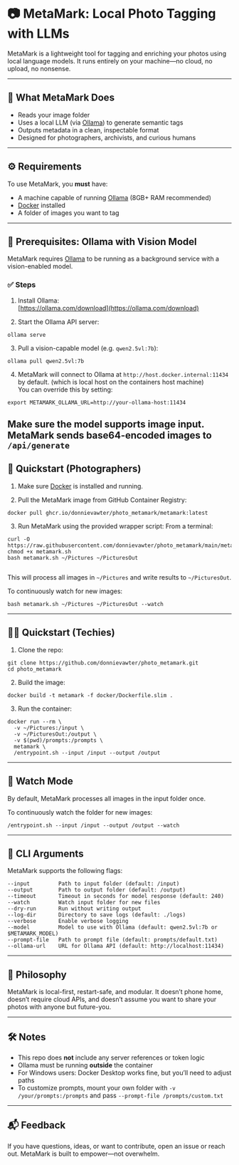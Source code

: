 # 📷 MetaMark: Local Photo Tagging with LLMs

MetaMark is a lightweight tool for tagging and enriching your photos using local language models. It runs entirely on your machine—no cloud, no upload, no nonsense.

---

## 🧩 What MetaMark Does

- Reads your image folder
- Uses a local LLM (via [Ollama](https://ollama.com)) to generate semantic tags
- Outputs metadata in a clean, inspectable format
- Designed for photographers, archivists, and curious humans

---

## ⚙️ Requirements

To use MetaMark, you **must** have:

- A machine capable of running [Ollama](https://ollama.com) (8GB+ RAM recommended)
- [Docker](https://www.docker.com) installed
- A folder of images you want to tag

---

## 🧠 Prerequisites: Ollama with Vision Model

MetaMark requires [Ollama](https://ollama.com) to be running as a background service with a vision-enabled model.

### ✅ Steps

1. Install Ollama:  
   [https://ollama.com/download](https://ollama.com/download)

2. Start the Ollama API server:

```
ollama serve
```

3. Pull a vision-capable model (e.g. `qwen2.5vl:7b`):

```
ollama pull qwen2.5vl:7b 
```

4. MetaMark will connect to Ollama at `http://host.docker.internal:11434` by default. (which is local host on the containers host machine)  
   You can override this by setting:

```
export METAMARK_OLLAMA_URL=http://your-ollama-host:11434
```

Make sure the model supports image input. MetaMark sends base64-encoded images to `/api/generate`
---

## 🚀 Quickstart (Photographers)

1. Make sure [Docker](https://www.docker.com) is installed and running.

2. Pull the MetaMark image from GitHub Container Registry:

```
docker pull ghcr.io/donnievawter/photo_metamark/metamark:latest
```

3. Run MetaMark using the provided wrapper script:
    From a terminal:

```
curl -O https://raw.githubusercontent.com/donnievawter/photo_metamark/main/metamark.sh
chmod +x metamark.sh
bash metamark.sh ~/Pictures ~/PicturesOut


```

This will process all images in `~/Pictures` and write results to `~/PicturesOut`.

To continuously watch for new images:

```
bash metamark.sh ~/Pictures ~/PicturesOut --watch
```

---

## 🧑‍💻 Quickstart (Techies)

1. Clone the repo:

```
git clone https://github.com/donnievawter/photo_metamark.git
cd photo_metamark
```

2. Build the image:

```
docker build -t metamark -f docker/Dockerfile.slim .
```

3. Run the container:

```
docker run --rm \
  -v ~/Pictures:/input \
  -v ~/PicturesOut:/output \
  -v $(pwd)/prompts:/prompts \
  metamark \
  /entrypoint.sh --input /input --output /output
```

---

## 🔁 Watch Mode

By default, MetaMark processes all images in the input folder once.

To continuously watch the folder for new images:

```
/entrypoint.sh --input /input --output /output --watch
```

---

## 🧪 CLI Arguments

MetaMark supports the following flags:

```
--input         Path to input folder (default: /input)
--output        Path to output folder (default: /output)
--timeout       Timeout in seconds for model response (default: 240)
--watch         Watch input folder for new files
--dry-run       Run without writing output
--log-dir       Directory to save logs (default: ./logs)
--verbose       Enable verbose logging
--model         Model to use with Ollama (default: qwen2.5vl:7b or $METAMARK_MODEL)
--prompt-file   Path to prompt file (default: prompts/default.txt)
--ollama-url    URL for Ollama API (default: http://localhost:11434)
```

---

## 🧠 Philosophy

MetaMark is local-first, restart-safe, and modular. It doesn’t phone home, doesn’t require cloud APIs, and doesn’t assume you want to share your photos with anyone but future-you.

---

## 🛠️ Notes

- This repo does **not** include any server references or token logic
- Ollama must be running **outside** the container
- For Windows users: Docker Desktop works fine, but you’ll need to adjust paths
- To customize prompts, mount your own folder with `-v /your/prompts:/prompts` and pass `--prompt-file /prompts/custom.txt`

---

## 📬 Feedback

If you have questions, ideas, or want to contribute, open an issue or reach out. MetaMark is built to empower—not overwhelm.
